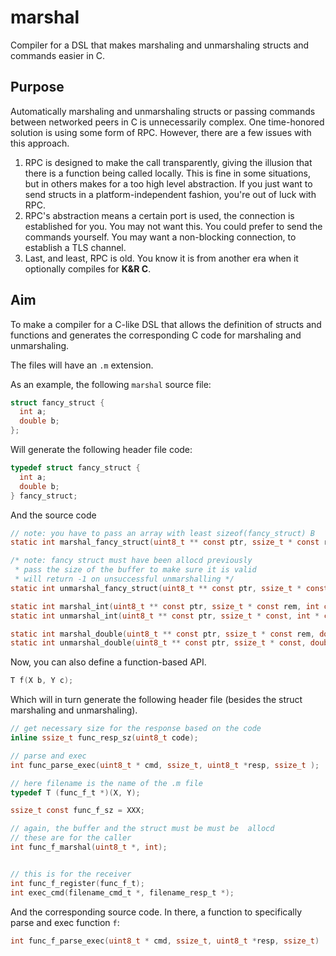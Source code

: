 # marshal
Compiler for a DSL that makes marshaling and unmarshaling structs and commands easier in C.

## Purpose
Automatically marshaling and unmarshaling structs or passing commands between networked peers in C is unnecessarily complex.
One time-honored solution is using some form of RPC. However, there are a few issues with this approach.

  1. RPC is designed to make the call transparently, giving the illusion that there is a function being called locally. This is fine in some situations, but in others makes for a too high level abstraction. If you just want to send structs in a platform-independent fashion, you're out of luck with RPC.
  2. RPC's abstraction means a certain port is used, the connection is established for you. You may not want this. You could prefer to send the commands yourself. You may want a non-blocking connection, to establish a TLS channel.
  3. Last, and least, RPC is old. You know it is from another era when it optionally compiles for **K&R C**.

## Aim
To make a compiler for a C-like DSL that allows the definition of structs and functions and generates the corresponding C code for marshaling and unmarshaling.

The files will have an `.m` extension.

As an example, the following `marshal` source file:

```C
struct fancy_struct {
  int a;
  double b;
};
```

Will generate the following header file code:

```C
typedef struct fancy_struct {
  int a;
  double b;
} fancy_struct;
```

And the source code
```C
// note: you have to pass an array with least sizeof(fancy_struct) B
static int marshal_fancy_struct(uint8_t ** const ptr, ssize_t * const rem, fancy_struct const * const);

/* note: fancy struct must have been allocd previously
 * pass the size of the buffer to make sure it is valid
 * will return -1 on unsuccessful unmarshalling */
static int unmarshal_fancy_struct(uint8_t ** const ptr, ssize_t * const, fancy_struct * const);

static int marshal_int(uint8_t ** const ptr, ssize_t * const rem, int const);
static int unmarshal_int(uint8_t ** const ptr, ssize_t * const, int * const);

static int marshal_double(uint8_t ** const ptr, ssize_t * const rem, double const);
static int unmarshal_double(uint8_t ** const ptr, ssize_t * const, double * const);
```


Now, you can also define a function-based API.

```C
T f(X b, Y c);
```

Which will in turn generate the following header file (besides the struct marshaling and unmarshaling).

```C
// get necessary size for the response based on the code
inline ssize_t func_resp_sz(uint8_t code);

// parse and exec
int func_parse_exec(uint8_t * cmd, ssize_t, uint8_t *resp, ssize_t );

// here filename is the name of the .m file
typedef T (func_f_t *)(X, Y);

ssize_t const func_f_sz = XXX;

// again, the buffer and the struct must be must be  allocd
// these are for the caller
int func_f_marshal(uint8_t *, int);


// this is for the receiver
int func_f_register(func_f_t);
int exec_cmd(filename_cmd_t *, filename_resp_t *);
```

And the corresponding source code. In there, a function to specifically parse and exec function `f`:
```C
int func_f_parse_exec(uint8_t * cmd, ssize_t, uint8_t *resp, ssize_t)
```
